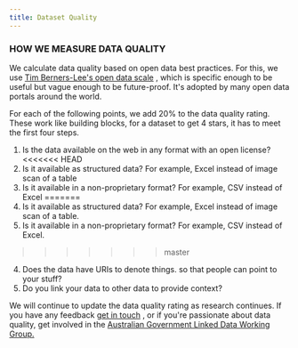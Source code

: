 ```yaml
---
title: Dataset Quality
---
```

### HOW WE MEASURE DATA QUALITY

We calculate data quality based on open data best practices. For this, we use [Tim Berners-Lee's open data scale](http://5stardata.info/en/) , which is specific enough to be useful but vague enough to be future-proof. It's adopted by many open data portals around the world.

For each of the following points, we add 20% to the data quality rating. These work like building blocks, for a dataset to get 4 stars, it has to meet the first four steps.

1.  Is the data available on the web in any format with an open license?
<<<<<<< HEAD
2.  Is it available as structured data? For example, Excel instead of image scan of a table
3.  Is it available in a non-proprietary format? For example, CSV instead of Excel
=======
2.  Is it available as structured data? For example, Excel instead of image scan of a table.
3.  Is it available in a non-proprietary format? For example, CSV instead of Excel.
>>>>>>> master
4.  Does the data have URIs to denote things. so that people can point to your stuff?
5.  Do you link your data to other data to provide context?

We will continue to update the data quality rating as research continues. If you have any feedback [get in touch](mailto:data@pmc.gov.au) , or if you're passionate about data quality, get involved in the [Australian Government Linked Data Working Group.](http://linked.data.gov.au/)
